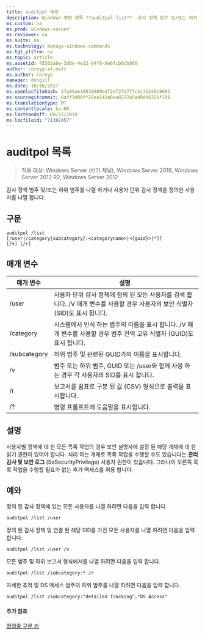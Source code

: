 ```yaml
---
title: auditpol 목록
description: Windows 명령 항목 **auditpol list** -감사 정책 범주 및/또는 하위 범주를 나열 하거나 사용자 단위 감사 정책을 정의한 사용자를 나열 합니다.
ms.custom: na
ms.prod: windows-server
ms.reviewer: na
ms.suite: na
ms.technology: manage-windows-commands
ms.tgt_pltfrm: na
ms.topic: article
ms.assetid: 45502abe-3d6e-4e13-94f0-8e6fcb6db860
author: coreyp-at-msft
ms.author: coreyp
manager: dongill
ms.date: 10/16/2017
ms.openlocfilehash: 27a89ae18838989b4f2df27d777c1c35249b8991
ms.sourcegitcommit: 6aff3d88ff22ea141a6ea6572a5ad8dd6321f199
ms.translationtype: MT
ms.contentlocale: ko-KR
ms.lasthandoff: 09/27/2019
ms.locfileid: "71382457"
---
```

# <a name="auditpol-list"></a>auditpol 목록

>적용 대상: Windows Server (반기 채널), Windows Server 2016, Windows Server 2012 R2, Windows Server 2012

감사 정책 범주 및/또는 하위 범주를 나열 하거나 사용자 단위 감사 정책을 정의한 사용자를 나열 합니다.

## <a name="syntax"></a>구문
```
auditpol /list
[/user|/category|subcategory[:<categoryname>|<{guid}>|*]]
[/v] [/r]
```
## <a name="parameters"></a>매개 변수
|매개 변수|설명|
|-------|--------|
|/user|사용자 단위 감사 정책에 정의 된 모든 사용자를 검색 합니다. /V 매개 변수를 사용할 경우 사용자의 보안 식별자 (SID)도 표시 됩니다.|
|/category|시스템에서 인식 하는 범주의 이름을 표시 합니다. /V 매개 변수를 사용할 경우 범주 전역 고유 식별자 (GUID)도 표시 됩니다.|
|/subcategory|하위 범주 및 관련된 GUID가의 이름을 표시합니다.|
|/v|범주 또는 하위 범주, GUID 또는 /user와 함께 사용 하는 경우 각 사용자의 SID를 표시 합니다.|
|/r|보고서를 쉼표로 구분 된 값 (CSV) 형식으로 출력을 표시합니다.|
|/?|명령 프롬프트에 도움말을 표시합니다.|
## <a name="remarks"></a>설명
사용자별 정책에 대 한 모든 목록 작업의 경우 보안 설명자에 설정 된 해당 개체에 대 한 읽기 권한이 있어야 합니다. 처리 하는 개체로 목록 작업을 수행할 수도 있습니다는 **관리 감사 및 보안 로그** (SeSecurityPrivilege) 사용자 권한이 있습니다. 그러나이 오른쪽 목록 작업을 수행할 필요가 없는 추가 액세스를 허용 합니다.
## <a name="BKMK_examples"></a>예와
정의 된 감사 정책에 있는 모든 사용자를 나열 하려면 다음을 입력 합니다.
```
auditpol /list /user
```
정의 된 감사 정책 및 연결 된 해당 SID를 가진 모든 사용자를 나열 하려면 다음을 입력 합니다.
```
auditpol /list /user /v
```
모든 범주 및 하위 보고서 형식에서를 나열 하려면 다음을 입력 합니다.
```
auditpol /list /subcategory:* /r
```
자세한 추적 및 DS 액세스 범주의 하위 범주를 나열 하려면 다음을 입력 합니다.
```
auditpol /list /subcategory:"detailed Tracking","DS Access"
```
#### <a name="additional-references"></a>추가 참조
[명령줄 구문 키](command-line-syntax-key.md)
